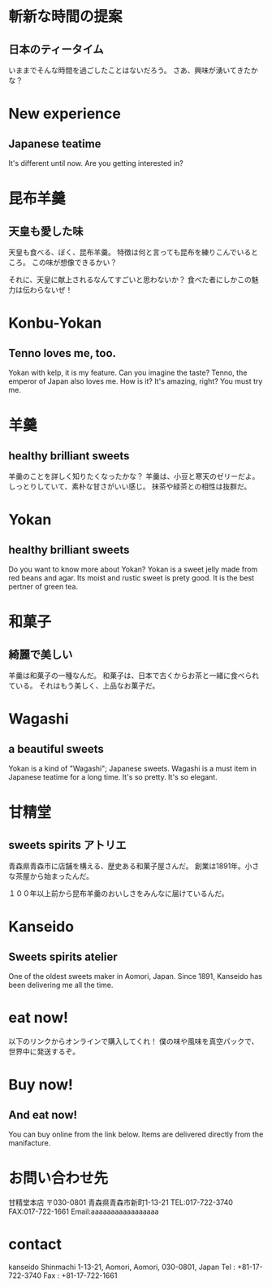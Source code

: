 # 斬新な時間の提案
## 日本のティータイム
いままでそんな時間を過ごしたことはないだろう。
さあ、興味が湧いてきたかな？

<!--
# Innovative time
## Japanese tea time
Would not that I have spent such a time until now.
さあ〜〜〜〜
-->

# New experience
## Japanese teatime
It's different until now.
Are you getting interested in?

# 昆布羊羹
## 天皇も愛した味
天皇も食べる、ぼく、昆布羊羹。
特徴は何と言っても昆布を練りこんでいるところ。
この味が想像できるかい？

それに、天皇に献上されるなんてすごいと思わないか？
食べた者にしかこの魅力は伝わらないぜ！

<!--
# komb-yokan
## Taste emperor also loved
天皇も〜〜〜〜
Feature where you are kneaded After all kelp.
Is this taste can imagine?

And, Do not you think that the amazing Nante be presented to the Emperor?
Only to eat the person who this appeal is not transmitted!
-->

# Konbu-Yokan
## Tenno loves me, too.
Yokan with kelp, it is my feature. Can you imagine the taste?
Tenno, the emperor of Japan also loves me.
How is it? It's amazing, right?
You must try me.


# 羊羹
## healthy brilliant sweets
羊羹のことを詳しく知りたくなったかな？
羊羹は、小豆と寒天のゼリーだよ。
しっとりしていて、素朴な甘さがいい感じ。
抹茶や緑茶との相性は抜群だ。

<!--
I wonder if now want to know the details of that of yokan?
Yokan is jelly of red beans and agar.
If you are moist, it feels good rustic sweetness.
Compatibility with green tea and green tea's preeminent.
-->

# Yokan
## healthy brilliant sweets
Do you want to know more about Yokan?
Yokan is a sweet jelly made from red beans and agar.
Its moist and rustic sweet is prety good.
It is the best pertner of green tea.

# 和菓子
## 綺麗で美しい
羊羹は和菓子の一種なんだ。
和菓子は、日本で古くからお茶と一緒に食べられている。
それはもう美しく、上品なお菓子だ。

<!--
Yokan is kind of japanese sweets.
Japanese sweets are eaten with tea since ancient times in Japan.
It is another beautifully, and elegant sweets.
-->

# Wagashi
## a beautiful sweets
Yokan is a kind of "Wagashi"; Japanese sweets.
Wagashi is a must item in Japanese teatime for a long time.
It's so pretty. It's so elegant.


# 甘精堂
## sweets spirits アトリエ
青森県青森市に店舗を構える、歴史ある和菓子屋さんだ。
創業は1891年。小さな茶屋から始まったんだ。

１００年以上前から昆布羊羹のおいしさをみんなに届けているんだ。

<!--
Set up a store in Aomori, Aomori Prefecture, it's sweets shop in history.
Founded in 1891. We were starting from a small teahouse.
We're delivering the taste of kelp youkan to everyone from more than 100 years ago.
-->

# Kanseido
## Sweets spirits atelier
One of the oldest sweets maker in Aomori, Japan.
Since 1891, Kanseido has been delivering me all the time.


# eat now!
以下のリンクからオンラインで購入してくれ！
僕の味や風味を真空パックで、世界中に発送するぞ。

<!--
Let me be purchased online from the link below!
My taste and flavor in a vacuum pack, and shipped to the world.
-->

# Buy now!
## And eat now!
You can buy online from the link below.
Items are delivered directly from the manifacture.


# お問い合わせ先
甘精堂本店
〒030-0801 青森県青森市新町1-13-21
TEL:017-722-3740
FAX:017-722-1661
Email:aaaaaaaaaaaaaaaaa

# contact
kanseido
Shinmachi 1-13-21, Aomori, Aomori, 030-0801, Japan 
Tel : +81-17-722-3740
Fax : +81-17-722-1661
